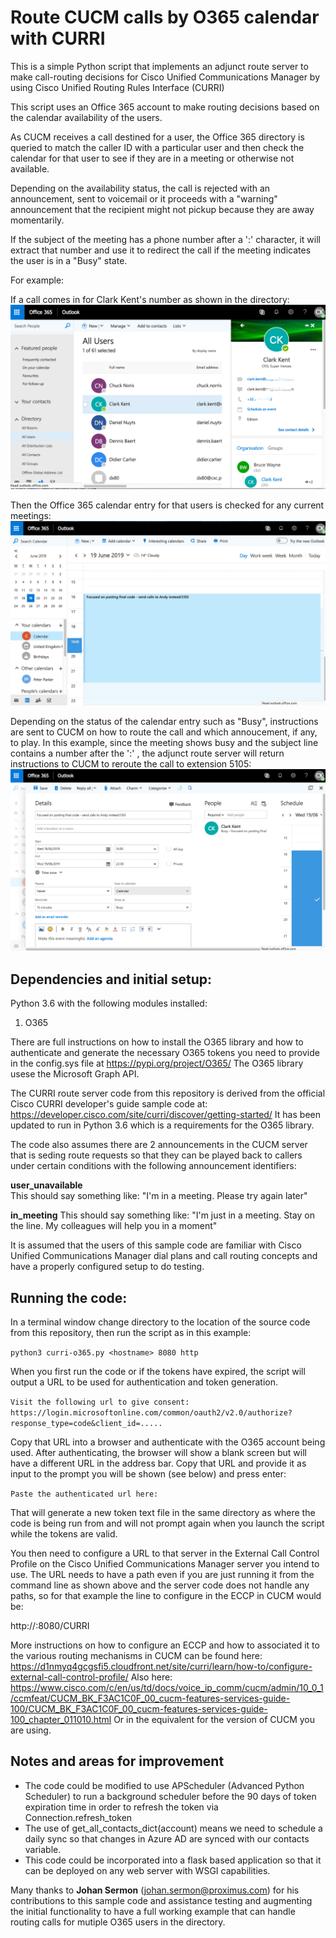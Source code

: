 # Route CUCM calls by O365 calendar with CURRI

This is a simple Python script that implements an adjunct route server to make call-routing decisions for Cisco Unified Communications Manager by using Cisco Unified Routing Rules Interface (CURRI)

This script uses an Office 365 account to make routing decisions based on the calendar availability of the users. 

As CUCM receives a call destined for a user, the Office 365 directory is queried to match the caller ID with a particular user and then check the calendar for that user to see if they are in a meeting or otherwise not available. 

Depending on the availability status, the call is rejected with an announcement, sent to voicemail or it proceeds with a "warning" announcement that the recipient might not pickup because they are away momentarily. 

If the subject of the meeting has a phone number after a ':' character, it will extract that number and use it to redirect the call if the meeting indicates the user is in a "Busy" state.

For example:

If a call comes in for Clark Kent's number as shown in the directory:
![if a call comes in for Clark Kent's number as shown in the directory:](O365Directory.png)

Then the Office 365 calendar entry for that users is checked for any current meetings:
![then the Office 365 calendar entry for that users is checked for any current meetings](O365Calendar.png)

Depending on the status of the calendar entry such as "Busy", instructions are sent to CUCM on how to route the call and which annoucement, if any, to play. In this example, since the meeting shows busy and the subject line contains a number after the ':' , the adjunct route server will return instructions to CUCM to reroute the call to extension 5105:  
![depending on the status of the calendar entry such as "Busy", instructions are sent to CUCM on how to route the call and which annoucement, if any, to play](O365CalendarEntryDetails.png)



## Dependencies and initial setup:

Python 3.6 with the following modules installed: 

1. O365  

There are full instructions on how to install the O365 library and how to authenticate and generate the necessary O365 tokens you need to provide in the config.sys file at https://pypi.org/project/O365/
The O365 library usese the Microsoft Graph API. 

The CURRI route server code from this repository is derived from the official Cisco CURRI developer's guide sample code at:
https://developer.cisco.com/site/curri/discover/getting-started/
It has been updated to run in Python 3.6 which is a requirements for the O365 library.

The code also assumes there are 2 announcements in the CUCM server that is seding route requests so that they can be played back to callers under certain conditions with the following announcement identifiers:

**user_unavailable**  
This should say something like: "I'm in a meeting. Please try again later"

**in_meeting**
This should say something like: "I'm just in a meeting. Stay on the line. My colleagues will help you in a moment"

It is assumed that the users of this sample code are familiar with Cisco Unified Communications Manager dial plans and call routing concepts and have a properly configured setup to do testing. 
 

## Running the code:

In a terminal window change directory to the location of the source code from this repository, then run the script as in this example: 

```python3 curri-o365.py <hostname> 8080 http```

When you first run the code or if the tokens have expired, the script will output a URL to be used for authentication and token generation. 

```Visit the following url to give consent: https://login.microsoftonline.com/common/oauth2/v2.0/authorize?response_type=code&client_id=..... ```

Copy that URL into a browser and authenticate with the O365 account being used. After authenticating, the browser will show a blank screen but 
will have a different URL in the address bar. Copy that URL and provide it as input to the prompt you will be shown (see below) and press enter:

```Paste the authenticated url here:```

That will generate a new token text file in the same directory as where the code is being run from and will not prompt again when you 
launch the script while the tokens are valid.

You then need to configure a URL to that server in the External Call Control Profile on the Cisco Unified Communications Manager server you intend to use. The URL needs to have a path even if you are just running it from the command line as shown above and the server code does not handle any paths, so for that example the line to configure in the ECCP in CUCM would be:

http://<hostname>:8080/CURRI

More instructions on how to configure an ECCP and how to associated it to the various routing mechanisms in CUCM can be found here: 
https://d1nmyq4gcgsfi5.cloudfront.net/site/curri/learn/how-to/configure-external-call-control-profile/
Also here:
https://www.cisco.com/c/en/us/td/docs/voice_ip_comm/cucm/admin/10_0_1/ccmfeat/CUCM_BK_F3AC1C0F_00_cucm-features-services-guide-100/CUCM_BK_F3AC1C0F_00_cucm-features-services-guide-100_chapter_011010.html
Or in the equivalent for the version of CUCM you are using.

## Notes and areas for improvement 
- The code could be modified to use APScheduler (Advanced Python Scheduler) to run a background scheduler before the 90 days of token expiration time in order to refresh the token via Connection.refresh_token
- The use of get_all_contacts_dict(account) means we need to schedule a daily sync so that changes in Azure AD are synced with our contacts variable.
- This code could be incorporated into a flask based application so that it can be deployed on any web server with WSGI capabilities.

Many thanks to **Johan Sermon** (johan.sermon@proximus.com) for his contributions to this sample code and assistance testing and augmenting the initial functionality to have a full working example that can handle routing calls for mutiple O365 users in the directory. 

